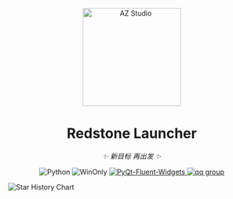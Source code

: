 <div align="center">

<a href="https://azteam.cn/">
    <img src="https://s21.ax1x.com/2024/08/28/pAAkWgP.png" width="200" height="200" alt="AZ Studio">
  </a>

# Redstone Launcher

_✨ 新目标 再出发 ✨_

<p align="center">
  <img src="https://img.shields.io/badge/Python-3.8%2B-blue?logo=python" alt="Python">
  <img src="https://img.shields.io/badge/Windows-≥17763-pink?logo=windows" alt="WinOnly">
  <a href="https://github.com/zhiyiYo/PyQt-Fluent-Widgets/">
    <img src="https://img.shields.io/badge/PyQt_Fluent_Widgets-1.5.6-red" alt="PyQt-Fluent-Widgets">
  </a>
  <a href="https://qm.qq.com/q/V6eDNN6yGe">
    <img src="https://img.shields.io/badge/AZ_Studio%E4%BA%A4%E6%B5%81%E7%BE%A4-929571596-yellow" alt="qq group">
  </a>
</p>

</div>


![Star History Chart](https://api.star-history.com/svg?repos=AZ-Studio-2023/RedstoneLauncher&type=Date)



